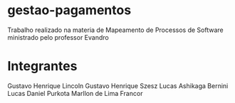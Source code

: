 # gestao-pagamentos

Trabalho realizado na materia de Mapeamento de Processos de Software ministrado pelo professor Evandro

# Integrantes

Gustavo Henrique Lincoln
Gustavo Henrique Szesz
Lucas Ashikaga Bernini
Lucas Daniel Purkota
Marllon de Lima Francor

